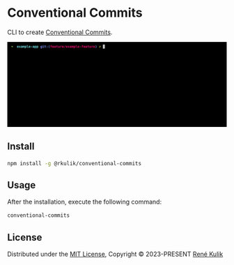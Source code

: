 # Conventional Commits

CLI to create [Conventional Commits](https://www.conventionalcommits.org/).

<div align="center">
  <img src="./media/conventional-commits-workflow.gif" alt="Conventional Commits worklow">
</div>

## Install

```bash
npm install -g @rkulik/conventional-commits
```

## Usage

After the installation, execute the following command:

```bash
conventional-commits
```

## License

Distributed under the [MIT License](https://github.com/rkulik/conventional-commits/blob/main/LICENSE), Copyright © 2023-PRESENT [René Kulik](https://www.kulik.io/)
